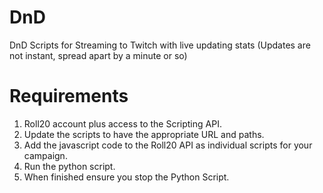 # DnD
DnD Scripts for Streaming to Twitch with live updating stats (Updates are not instant, spread apart by a minute or so)

# Requirements
1) Roll20 account plus access to the Scripting API.
2) Update the scripts to have the appropriate URL and paths.
3) Add the javascript code to the Roll20 API as individual scripts for your campaign.
4) Run the python script.
5) When finished ensure you stop the Python Script.

